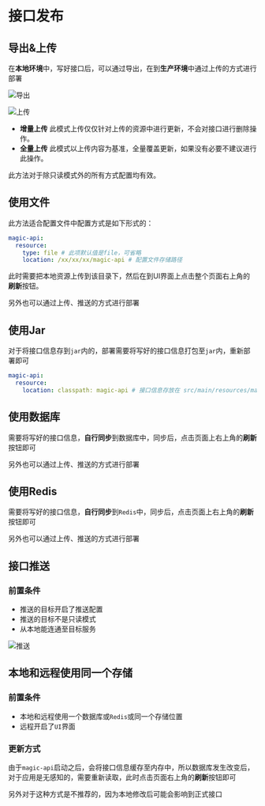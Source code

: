 # 接口发布


## 导出&上传

在**本地环境**中，写好接口后，可以通过导出，在到**生产环境**中通过上传的方式进行部署

![导出](../.vuepress/public/images/export.png "导出")

![上传](../.vuepress/public/images/upload.png "上传")

- **增量上传** 此模式上传仅仅针对上传的资源中进行更新，不会对接口进行删除操作。
- **全量上传** 此模式以上传内容为基准，全量覆盖更新，如果没有必要不建议进行此操作。

此方法对于除只读模式外的所有方式配置均有效。

## 使用文件

此方法适合配置文件中配置方式是如下形式的：

```yml
magic-api:
  resource:
    type: file # 此项默认值是file，可省略
    location: /xx/xx/xx/magic-api # 配置文件存储路径
```
此时需要把本地资源上传到该目录下，然后在到UI界面上点击整个页面右上角的**刷新**按钮。

另外也可以通过上传、推送的方式进行部署

## 使用Jar

对于将接口信息存到`jar`内的，部署需要将写好的接口信息打包至`jar`内，重新部署即可

```yml
magic-api:
  resource:
    location: classpath: magic-api # 接口信息存放在 src/main/resources/magic-api 下
```

## 使用数据库
需要将写好的接口信息，**自行同步**到数据库中，同步后，点击页面上右上角的**刷新**按钮即可

另外也可以通过上传、推送的方式进行部署

## 使用Redis

需要将写好的接口信息，**自行同步**到`Redis`中，同步后，点击页面上右上角的**刷新**按钮即可

另外也可以通过上传、推送的方式进行部署


## 接口推送
### 前置条件
- 推送的目标开启了推送配置
- 推送的目标不是只读模式
- 从本地能连通至目标服务

![推送](../.vuepress/public/images/push.png "推送")

## 本地和远程使用同一个存储
### 前置条件
- 本地和远程使用一个数据库或`Redis`或同一个存储位置
- 远程开启了`UI`界面
### 更新方式

由于`magic-api`启动之后，会将接口信息缓存至内存中，所以数据库发生改变后，对于应用是无感知的，需要重新读取，此时点击页面右上角的**刷新**按钮即可

另外对于这种方式是不推荐的，因为本地修改后可能会影响到正式接口
